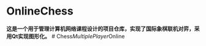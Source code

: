 ﻿# OnlineChess
**这是一个用于管理计算机网络课程设计的项目仓库，实现了国际象棋联机对弈，采用Qt实现图形化。**
#   C h e s s _ M u l t i p l e P l a y e r _ O n l i n e  
 